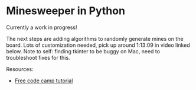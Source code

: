 # Minesweeper in Python

Currently a work in progress!


The next steps are adding algorithms to randomly generate mines on the board. Lots of customization needed, pick up around 1:13:09 in video linked below. Note to self: finding tkinter to be buggy on Mac, need to troubleshoot fixes for this.

Resources:
- [Free code camp tutorial](https://www.youtube.com/watch?v=OqbGRZx4xUc)
